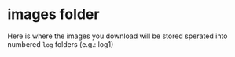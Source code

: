 # images folder
Here is where the images you download will be stored sperated into numbered `log` folders (e.g.: log1)